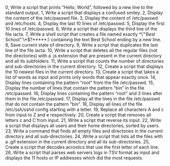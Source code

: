 0, Write a script that prints “Hello, World”, followed by a new line to the standard output.
1, Write a script that displays a confused smiley.
2, Display the content of the /etc/passwd file.
3, Display the content of /etc/passwd and /etc/hosts.
4, Display the last 10 lines of /etc/passwd.
5, Display the first 10 lines of /etc/passwd.
6, Write a script that displays the third line of the file iacta.
7, Write a shell script that creates a file named exactly \*\\'"Best School"\'\\*$\?\*\*\*\*\*:) containing the text Best School ending by a new line.
8, Save current state of directory.
9, Write a script that duplicates the last line of the file iacta.
10, Write a script that deletes all the regular files (not the directories) with a .js extension that are present in the current directory and all its subfolders.
11, Write a script that counts the number of directories and sub-directories in the current directory.
12, Create a script that displays the 10 newest files in the current directory.
13, Create a script that takes a list of words as input and prints only words that appear exactly once.
14, Display lines containing the pattern “root” from the file /etc/passwd.
15, Display the number of lines that contain the pattern “bin” in the file /etc/passwd.
16, Display lines containing the pattern “root” and 3 lines after them in the file /etc/passwd.
17, Display all the lines in the file /etc/passwd that do not contain the pattern “bin”.
18, Display all lines of the file /etc/ssh/sshd config starting with a letter.
19, Replace all characters A and c from input to Z and e respectively.
20, Create a script that removes all letters c and C from input.
21, Write a script that reverse its input.
22, Write a script that displays all users and their home directories, sorted by users.
23, Write a command that finds all empty files and directories in the current directory and all sub-directories.
24, Write a script that lists all the files with a .gif extension in the current directory and all its sub-directories.
25, Create a script that decodes acrostics that use the first letter of each line.
26, Write a script that parses web servers logs in TSV format as input and displays the 11 hosts or IP addresses which did the most requests.
